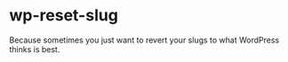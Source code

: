 wp-reset-slug
=============

Because sometimes you just want to revert your slugs to what WordPress thinks is best.
